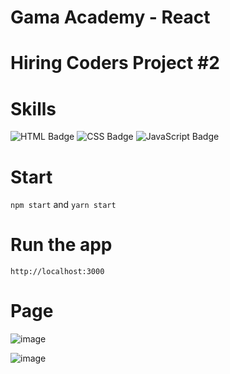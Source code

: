 
# Gama Academy - React

# Hiring Coders Project #2

# Skills

![HTML Badge](https://img.shields.io/badge/HTML5-E34F26?style=for-the-badge&logo=html5&logoColor=white)
![CSS Badge](https://img.shields.io/badge/CSS3-1572B6?style=for-the-badge&logo=css3&logoColor=white)
![JavaScript Badge](https://img.shields.io/badge/JavaScript-F7DF1E?style=for-the-badge&logo=javascript&logoColor=black)

# Start 

`npm start` and `yarn start`

# Run the app

`http://localhost:3000`

# Page

![image](https://user-images.githubusercontent.com/65916297/127250058-e1cf330a-def3-4e98-a0b7-29e71dfed57a.png)

![image](https://user-images.githubusercontent.com/65916297/127249958-19d53bd6-590c-4ff7-aa1f-5a27ac3aad8f.png)









